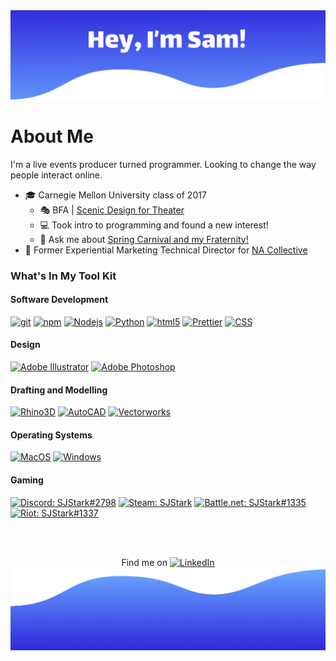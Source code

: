 <img src="./Header2.png" />

# About Me
I'm a live events producer turned programmer. Looking to change the way people interact online.

- 🎓 Carnegie Mellon University class of 2017
  - 🎭 BFA | [Scenic Design for Theater](https://www.samstarkscenicdesign.com/)
  - 💻 Took intro to programming and found a new interest!
  - 💬 Ask me about [Spring Carnival and my Fraternity!](https://www.springcarnival.org/)
- 💼 Former Experiential Marketing Technical Director for [NA Collective](https://www.na-collective.com/)

### What's In My Tool Kit
<p>
  <h4>Software Development</h4>
  <div>
  <!-- <img alt="React" src="https://img.shields.io/badge/-React-45b8d8?style=flat-square&logo=react&logoColor=white" />
  <img alt="Docker" src="https://img.shields.io/badge/-Docker-46a2f1?style=flat-square&logo=docker&logoColor=white" />
-->
  <a href="#"><img alt="git" src="https://img.shields.io/badge/-Git-F05032?style=flat-square&logo=git&logoColor=white" /></a>
  <a href="#"><img alt="npm" src="https://img.shields.io/badge/-NPM-CB3837?style=flat-square&logo=npm&logoColor=white" /></a>
  <a href="#"><img alt="Nodejs" src="https://img.shields.io/badge/-Nodejs-43853d?style=flat-square&logo=Node.js&logoColor=white" /></a>
  <a href="#"><img alt="Python" src="https://img.shields.io/badge/-Python-3776AB?style=flat-square&logo=Python&logoColor=white" /></a>
  <a href="#"><img alt="html5" src="https://img.shields.io/badge/-HTML5-E34F26?style=flat-square&logo=html5&logoColor=white" /></a>
  <a href="#"><img alt="Prettier" src="https://img.shields.io/badge/-Prettier-F7B93E?style=flat-square&logo=prettier&logoColor=white" /></a>
  <a href="#"><img alt="CSS" src="https://img.shields.io/badge/-CSS3-1572B6?style=flat-square&logo=CSS3&logoColor=white" /></a>
  </div>
  <h4>Design</h4>
  <div>
  <a href="#"><img alt="Adobe Illustrator" src="https://img.shields.io/badge/-Illustrator-FF9A00?style=flat-square&logo=adobe-illustrator&logoColor=white" /></a>
  <a href="#"><img alt="Adobe Photoshop" src="https://img.shields.io/badge/-Photoshop-31A8FF?style=flat-square&logo=adobe-photoshop&logoColor=white" /></a>
  </div>
  <h4>Drafting and Modelling</h4>
  <div>
  <a href="#"><img alt="Rhino3D" src="https://img.shields.io/badge/-Rhino3D-801010?style=flat-square&logo=Rhinoceros&logoColor=white" /></a>
  <a href="#"><img alt="AutoCAD" src="https://img.shields.io/badge/-AutoCAD-C01E29?style=flat-square&logo=Autodesk&logoColor=white" /></a>
  <a href="#"><img alt="Vectorworks" src="https://img.shields.io/badge/-Vectorworks-A645B9?style=flat-square&logo=V&logoColor=white" /></a>
  </div>
  </div>
  <h4>Operating Systems</h4>
  <div>
  <a href="#"><img alt="MacOS" src="https://img.shields.io/badge/-MacOS-999999?style=flat-square&logo=Apple&logoColor=white" /></a>
  <a href="#"><img alt="Windows" src="https://img.shields.io/badge/-Windows-0078D6?style=flat-square&logo=Windows&logoColor=white" /></a>
  </div>
  <h4>Gaming</h4>
  <div>
  <a href="#"><img alt="Discord: SJStark#2798" src="https://img.shields.io/badge/-SJStark%232798-7289DA?style=flat-square&logo=Discord&logoColor=white" /></a>
  <a href="https://steamcommunity.com/id/SJStark/"><img alt="Steam: SJStark" src="https://img.shields.io/badge/-SJStark-000000?style=flat-square&logo=Steam&logoColor=white" /></a>
  <a href="#"><img alt="Battle.net: SJStark#1335" src="https://img.shields.io/badge/-SJStark%231335-00AEFF?style=flat-square&logo=Battle.net&logoColor=white" /></a>
  <a href="#"><img alt="Riot: SJStark#1337" src="https://img.shields.io/badge/-SJStark%231337-D32936?style=flat-square&logoRiot-Games&logoColor=white" /></a>
  </div>
</p>
<br>
<br>
<!--
### 📫 How to reach me:
<p>
  <a href="https://www.linkedin.com/in/samueljamesstark/"> <img src="https://img.shields.io/badge/-LinkedIn-0077B5?style=flat-square&logo=linkedin&logoColor=white"> </a>
  </p>
  <p>
  <a href="mailto:SamStarkScenic@gmail.com"> <img src="https://img.shields.io/badge/-Email-D14836?style=flat-square&logo=Gmail&logoColor=white"> </a>
  </p>
  
  -->
  <!-- Actual text -->

<p align=center> Find me on <a href="https://www.linkedin.com/in/samueljamesstark/"><img alt="LinkedIn" src="https://raw.githubusercontent.com/MartinHeinz/MartinHeinz/master/linkedin-3-16.png"></a>
  

<img src="./Footer2.png" />
